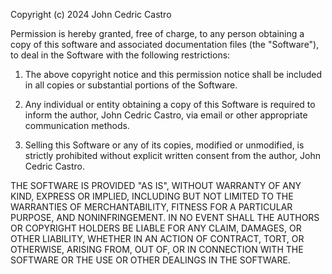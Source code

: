 Copyright (c) 2024 John Cedric Castro

Permission is hereby granted, free of charge, to any person obtaining a copy of this software and associated documentation files (the "Software"), to deal in the Software with the following restrictions:

1. The above copyright notice and this permission notice shall be included in all copies or substantial portions of the Software.

2. Any individual or entity obtaining a copy of this Software is required to inform the author, John Cedric Castro, via email or other appropriate communication methods.

3. Selling this Software or any of its copies, modified or unmodified, is strictly prohibited without explicit written consent from the author, John Cedric Castro.

THE SOFTWARE IS PROVIDED "AS IS", WITHOUT WARRANTY OF ANY KIND, EXPRESS OR IMPLIED, INCLUDING BUT NOT LIMITED TO THE WARRANTIES OF MERCHANTABILITY, FITNESS FOR A PARTICULAR PURPOSE, AND NONINFRINGEMENT. IN NO EVENT SHALL THE AUTHORS OR COPYRIGHT HOLDERS BE LIABLE FOR ANY CLAIM, DAMAGES, OR OTHER LIABILITY, WHETHER IN AN ACTION OF CONTRACT, TORT, OR OTHERWISE, ARISING FROM, OUT OF, OR IN CONNECTION WITH THE SOFTWARE OR THE USE OR OTHER DEALINGS IN THE SOFTWARE.
